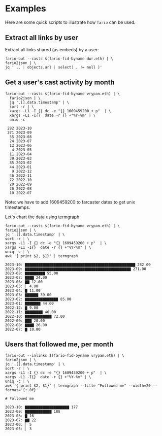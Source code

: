 # Examples

Here are some quick scripts to illustrate how `fario` can be used.

## Extract all links by user
Extract all links shared (as embeds) by a user:

```
fario-out --casts $(fario-fid-byname dwr.eth) | \
fario2json | \
jq ' .. | objects.url | select( . != null )'
```

## Get a user's cast activity by month

```
fario-out --casts $(fario-fid-byname vrypan.eth) | \
  fario2json | \
  jq '.[].data.timestamp' | \
  sort -r | \
  xargs -L1 -I {} dc -e "{} 1609459200 + p"  | \
  xargs -L1 -I{}  date -r {} +"%Y-%m" | \
  uniq -c

 282 2023-10
 271 2023-09
  55 2023-08
  24 2023-07
  12 2023-06
   4 2023-05
  11 2023-04
  39 2023-03
  85 2023-02
  44 2023-01
   9 2022-12
  46 2022-11
  72 2022-10
  20 2022-09
  26 2022-08
  10 2022-07
  ```

  Note: we have to add 1609459200 to farcaster dates to get unix timestamps.

  Let's chart the data using [termgraph](https://github.com/mkaz/termgraph)

  ```
  fario-out --casts $(fario-fid-byname vrypan.eth) | \
  fario2json | \
  jq '.[].data.timestamp' | \
  sort -r | \
  xargs -L1 -I {} dc -e "{} 1609459200 + p"  | \
  xargs -L1 -I{}  date -r {} +"%Y-%m" | \
  uniq -c | \
  awk '{ print $2, $1}' | termgraph

2023-10: ▇▇▇▇▇▇▇▇▇▇▇▇▇▇▇▇▇▇▇▇▇▇▇▇▇▇▇▇▇▇▇▇▇▇▇▇▇▇▇▇▇▇▇▇▇▇▇▇▇▇ 282.00
2023-09: ▇▇▇▇▇▇▇▇▇▇▇▇▇▇▇▇▇▇▇▇▇▇▇▇▇▇▇▇▇▇▇▇▇▇▇▇▇▇▇▇▇▇▇▇▇▇▇▇ 271.00
2023-08: ▇▇▇▇▇▇▇▇▇ 55.00
2023-07: ▇▇▇▇ 24.00
2023-06: ▇▇ 12.00
2023-05: ▏ 4.00
2023-04: ▇ 11.00
2023-03: ▇▇▇▇▇▇ 39.00
2023-02: ▇▇▇▇▇▇▇▇▇▇▇▇▇▇▇ 85.00
2023-01: ▇▇▇▇▇▇▇ 44.00
2022-12: ▇ 9.00
2022-11: ▇▇▇▇▇▇▇▇ 46.00
2022-10: ▇▇▇▇▇▇▇▇▇▇▇▇ 72.00
2022-09: ▇▇▇ 20.00
2022-08: ▇▇▇▇ 26.00
2022-07: ▇ 10.00
```

## Users that followed me, per month

```
fario-out --inlinks $(fario-fid-byname vrypan.eth) | \
fario2json | \
jq '.[].data.timestamp' | \
sort -r | \
xargs -L1 -I {} dc -e "{} 1609459200 + p"  | \
xargs -L1 -I{}  date -r {} +"%Y-%m" | \
uniq -c | \
awk '{ print $2, $1}' | termgraph --title "Followed me" --width=20 --format='{:.0f}'

# Followed me

2023-10: ▇▇▇▇▇▇▇▇▇▇▇▇▇▇▇▇▇▇▇▇ 177
2023-09: ▇▇▇▇▇▇▇▇▇▇▇▇ 108
2023-08: ▇ 16
2023-07: ▇▇ 22
2023-06: ▏ 5
2023-05: ▏ 3
```